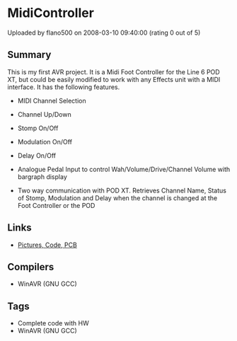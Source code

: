 # MidiController

Uploaded by flano500 on 2008-03-10 09:40:00 (rating 0 out of 5)

## Summary

This is my first AVR project. It is a Midi Foot Controller for the Line 6 POD XT, but could be easily modified to work with any Effects unit with a MIDI interface. It has the following features.  

* MIDI Channel Selection  

* Channel Up/Down  

* Stomp On/Off  

* Modulation On/Off  

* Delay On/Off  

* Analogue Pedal Input to control Wah/Volume/Drive/Channel Volume with bargraph display  

* Two way communication with POD XT. Retrieves Channel Name, Status of Stomp, Modulation and Delay when the channel is changed at the Foot Controller or the POD

## Links

- [Pictures, Code, PCB](http://www.users.on.net/~mlanagan/index.html)

## Compilers

- WinAVR (GNU GCC)

## Tags

- Complete code with HW
- WinAVR (GNU GCC)
